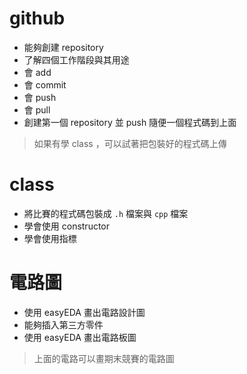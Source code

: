 # github
- 能夠創建 repository
- 了解四個工作階段與其用途
- 會 add
- 會 commit
- 會 push
- 會 pull
- 創建第一個 repository 並 push 隨便一個程式碼到上面

> 如果有學 class ，可以試著把包裝好的程式碼上傳

# class

- 將比賽的程式碼包裝成 `.h` 檔案與 `cpp` 檔案
- 學會使用 constructor
- 學會使用指標

# 電路圖

- 使用 easyEDA 畫出電路設計圖
- 能夠插入第三方零件
- 使用 easyEDA 畫出電路板圖

> 上面的電路可以畫期末競賽的電路圖